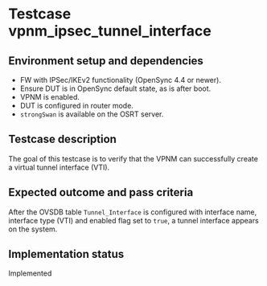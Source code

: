 # Testcase vpnm_ipsec_tunnel_interface

## Environment setup and dependencies

- FW with IPSec/IKEv2 functionality (OpenSync 4.4 or newer).
- Ensure DUT is in OpenSync default state, as is after boot.
- VPNM is enabled.
- DUT is configured in router mode.
- `strongSwan` is available on the OSRT server.

## Testcase description

The goal of this testcase is to verify that the VPNM can successfully create a virtual tunnel interface (VTI).

## Expected outcome and pass criteria

After the OVSDB table `Tunnel_Interface` is configured with interface name, interface type (VTI) and enabled flag set to
`true`, a tunnel interface appears on the system.

## Implementation status

Implemented
